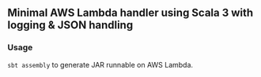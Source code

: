 ## Minimal AWS Lambda handler using Scala 3 with logging & JSON handling

### Usage

`sbt assembly` to generate JAR runnable on AWS Lambda.
